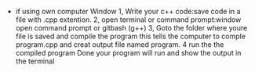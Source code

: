 - if using own computer Window
  1, Write your c++ code:save code in a file with .cpp extention.
  2, open terminal or command prompt:window open command prompt or gitbash (g++)
  3, Goto the folder where youre file is saved and compile the program
  this tells the computer to comple program.cpp and creat output file named program.
  4 run the the compiled  program
  Done your program will run and show the output in the terminal
